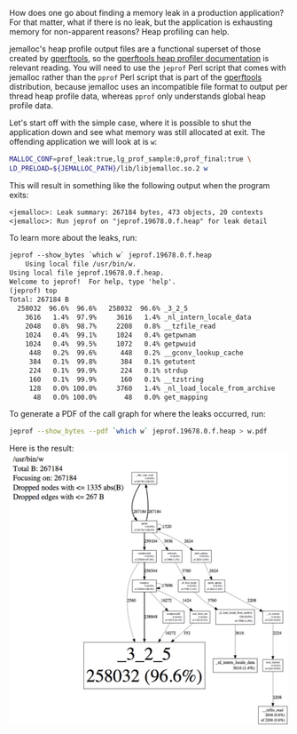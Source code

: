 How does one go about finding a memory leak in a production application?  For that matter, what if there is no leak, but the application is exhausting memory for non-apparent reasons?  Heap profiling can help.

jemalloc's heap profile output files are a functional superset of those created by [gperftools](https://github.com/gperftools/gperftools/), so the [gperftools heap profiler documentation](https://htmlpreview.github.io/?https://github.com/gperftools/gperftools/blob/master/docs/heapprofile.html) is relevant reading.  You will need to use the `jeprof` Perl script that comes with jemalloc rather than the `pprof` Perl script that is part of the [gperftools](https://github.com/gperftools/gperftools/) distribution, because jemalloc uses an incompatible file format to output per thread heap profile data, whereas `pprof` only understands global heap profile data.

Let's start off with the simple case, where it is possible to shut the application down and see what memory was still allocated at exit.  The offending application we will look at is `w`:

```sh
MALLOC_CONF=prof_leak:true,lg_prof_sample:0,prof_final:true \
LD_PRELOAD=${JEMALLOC_PATH}/lib/libjemalloc.so.2 w
```

This will result in something like the following output when the program exits:

```text
<jemalloc>: Leak summary: 267184 bytes, 473 objects, 20 contexts
<jemalloc>: Run jeprof on "jeprof.19678.0.f.heap" for leak detail
```

To learn more about the leaks, run:

```text
jeprof --show_bytes `which w` jeprof.19678.0.f.heap
    Using local file /usr/bin/w.
Using local file jeprof.19678.0.f.heap.
Welcome to jeprof!  For help, type 'help'.
(jeprof) top
Total: 267184 B
  258032  96.6%  96.6%   258032  96.6% _3_2_5
    3616   1.4%  97.9%     3616   1.4% _nl_intern_locale_data
    2048   0.8%  98.7%     2208   0.8% __tzfile_read
    1024   0.4%  99.1%     1024   0.4% getpwnam
    1024   0.4%  99.5%     1072   0.4% getpwuid
     448   0.2%  99.6%      448   0.2% __gconv_lookup_cache
     384   0.1%  99.8%      384   0.1% getutent
     224   0.1%  99.9%      224   0.1% strdup
     160   0.1%  99.9%      160   0.1% __tzstring
     128   0.0% 100.0%     3760   1.4% _nl_load_locale_from_archive
      48   0.0% 100.0%       48   0.0% get_mapping
```

To generate a PDF of the call graph for where the leaks occurred, run:

```sh
jeprof --show_bytes --pdf `which w` jeprof.19678.0.f.heap > w.pdf
```

Here is the result: ![w.pdf](images/w.png)